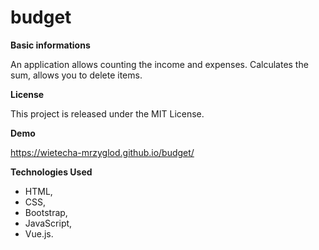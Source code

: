 # budget

**Basic informations**

An application allows counting the income and expenses. Calculates the sum, allows you to delete items.


**License**

This project is released under the MIT License.


**Demo**

https://wietecha-mrzyglod.github.io/budget/


**Technologies Used**

* HTML,
* CSS,
* Bootstrap,
* JavaScript,
* Vue.js.
